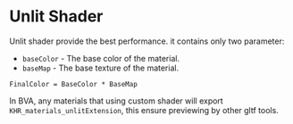 # Unlit Shader

Unlit shader provide the best performance.
it contains only two parameter:
- `baseColor` - The base color of the material.
- `baseMap` - The base texture of the material.

`FinalColor = BaseColor * BaseMap`

In BVA, any materials that using custom shader will export `KHR_materials_unlitExtension`, this ensure previewing by other gltf tools. 